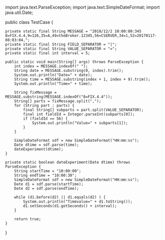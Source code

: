 
import java.text.ParseException;
import java.text.SimpleDateFormat;
import java.util.Date;

public class TestCase {

	private static final String MESSAGE = "2018/12/2 10:00:00:345 8=FIX.4.4,9=126,35=A,49=theBroker.12345,56=CSERVER,34=1,52=20170117- 08:03:04,";
	private static final String FIELD_SEPARATOR = "|";
	private static final String VALUE_SEPARATOR = "=";
	private static final int interval = 5;

	public static void main(String[] args) throws ParseException {
		int index = MESSAGE.indexOf(" ");
		String date = MESSAGE.substring(0, index).trim();
		System.out.println("Date=" + date);
		String time = MESSAGE.substring(index + 1, index + 9).trim();
		System.out.println("Time=" + time);

		String fixMessage = MESSAGE.substring(MESSAGE.indexOf("8=FIX.4.4"));
		String[] parts = fixMessage.split(",");
		for (String part : parts) {
			final String[] subparts = part.split(VALUE_SEPARATOR);
			final int fieldId = Integer.parseInt(subparts[0]);
			if (fieldId == 56) {
				System.out.println("Value=" + subparts[1]);
			}
		}

		SimpleDateFormat sdf = new SimpleDateFormat("HH:mm:ss");
		Date dtime = sdf.parse(time);
		dateExperiment(dtime);
	}

	private static boolean dateExperiment(Date dtime) throws ParseException {
		String startTime = "10:00:00";
		String endTime = "10:00:30";
		SimpleDateFormat sdf = new SimpleDateFormat("HH:mm:ss");
		Date d1 = sdf.parse(startTime);
		Date d2 = sdf.parse(endTime);
		
		while (d1.before(d2) || d1.equals(d2) ) {
			System.out.println("Timevalue=" + d1.toString());
			d1.setSeconds(d1.getSeconds() + interval);
		}

		return true;
	}
}
